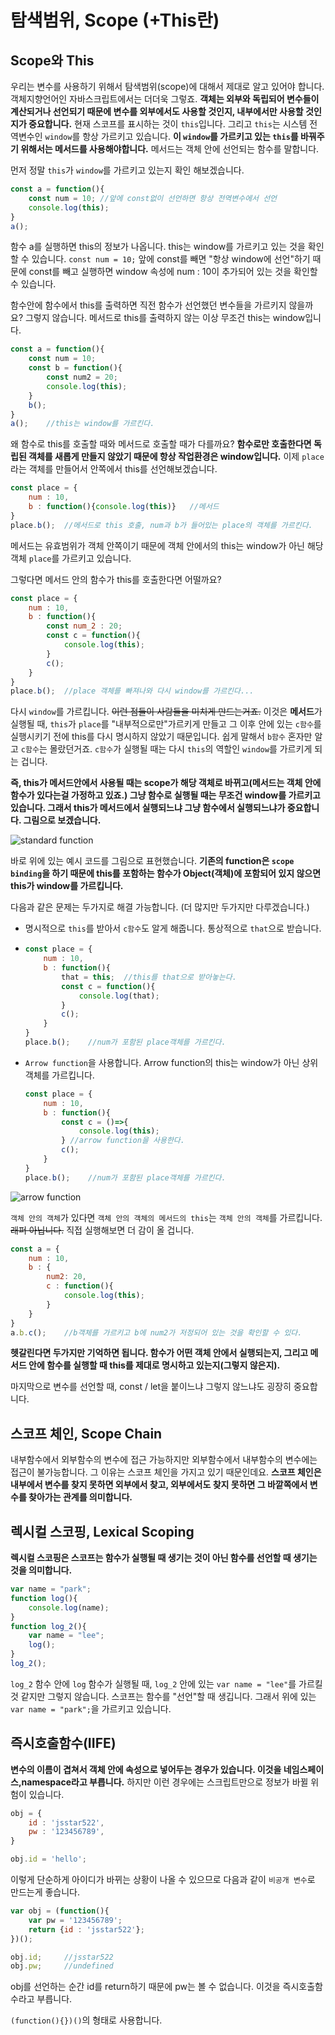 # 탐색범위, Scope (+This란)

## Scope와 This

우리는 변수를 사용하기 위해서 탐색범위(scope)에 대해서 제대로 알고 있어야 합니다. 객체지향언어인 자바스크립트에서는 더더욱 그렇죠. **객체는 외부와 독립되어 변수들이 계산되거나 선언되기 때문에 변수를 외부에서도 사용할 것인지, 내부에서만 사용할 것인지가 중요합니다.** 현재 스코프를 표시하는 것이 `this`입니다. 그리고 `this`는 시스템 전역변수인 `window`를 항상 가르키고 있습니다. **이 `window`를 가르키고 있는 `this`를 바꿔주기 위해서는 메서드를 사용해야합니다.** 메서드는 객체 안에 선언되는 함수를 말합니다. 

먼저 정말 `this`가 `window`를 가르키고 있는지 확인 해보겠습니다.

``` javascript
const a = function(){
    const num = 10;	//앞에 const없이 선언하면 항상 전역변수에서 선언
    console.log(this);
}
a();
```

함수 a를 실행하면 this의 정보가 나옵니다. this는 window를 가르키고 있는 것을 확인할 수 있습니다. `const num = 10;` 앞에 const를 빼면 "항상 window에 선언"하기 때문에 const를 빼고 실행하면 window 속성에 num : 10이 추가되어 있는 것을 확인할 수 있습니다.

함수안에 함수에서 this를 출력하면 직전 함수가 선언했던 변수들을 가르키지 않을까요? 그렇지 않습니다. 메서드로 this를 출력하지 않는 이상 무조건 this는 window입니다.

```javascript
const a = function(){
    const num = 10;
    const b = function(){
        const num2 = 20;
        console.log(this);
    }
    b();
}
a();	//this는 window를 가르킨다.
```

왜 함수로 this를 호출할 때와 메서드로 호출할 때가 다를까요? **함수로만 호출한다면 독립된 객체를 새롭게 만들지 않았기 때문에 항상 작업환경은 window입니다.** 이제 `place`라는 객체를 만들어서 안쪽에서 this를 선언해보겠습니다.

```javascript
const place = {
	num : 10,
    b : function(){console.log(this)}	//메서드
}
place.b();	//메서드로 this 호출, num과 b가 들어있는 place의 객체를 가르킨다.
```

메서드는 유효범위가 객체 안쪽이기 때문에 객체 안에서의 this는 window가 아닌 해당 객체 `place`를 가르키고 있습니다.

그렇다면 메서드 안의 함수가 this를 호출한다면 어떨까요?

```javascript
const place = {
    num : 10,
    b : function(){
        const num_2 : 20;
        const c = function(){
            console.log(this);
        }
        c();
    }
}
place.b();	//place 객체를 빠져나와 다시 window를 가르킨다...
```

다시 `window`를 가르킵니다. ~~이런 점들이 사람들을 미치게 만드는거죠.~~ 이것은 **메서드**가 실행될 때, `this`가 `place`를 "내부적으로만"가르키게 만들고 그 이후 안에 있는 `c함수`를 실행시키기 전에 this를 다시 명시하지 않았기 때문입니다. 쉽게 말해서 `b함수` 혼자만 알고 `c함수`는 몰랐던거죠. `c함수`가 실행될 때는 다시 `this`의 역할인 `window`를 가르키게 되는 겁니다.

**즉, this가 메서드안에서 사용될 때는 scope가 해당 객체로 바뀌고(메서드는 객체 안에 함수가 있다는걸 가정하고 있죠.) 그냥 함수로 실행될 때는 무조건 window를 가르키고 있습니다. 그래서 this가 메서드에서 실행되느냐 그냥 함수에서 실행되느냐가 중요합니다. 그림으로 보겠습니다.**

![standard function](this_01.jpg)

바로 위에 있는 예시 코드를 그림으로 표현했습니다. **기존의 function은 `scope binding`을 하기 때문에 this를 포함하는 함수가 Object(객체)에 포함되어 있지 않으면 this가 window를 가르킵니다.**

다음과 같은 문제는 두가지로 해결 가능합니다. (더 많지만 두가지만 다루겠습니다.)

* 명시적으로 `this`를 받아서 `c함수`도 알게 해줍니다. 통상적으로 `that`으로 받습니다.

* ```javascript
  const place = {
      num : 10,
      b : function(){
          that = this;	//this를 that으로 받아놓는다.
          const c = function(){
              console.log(that);
          }
          c();
      }
  }
  place.b();	//num가 포함된 place객체를 가르킨다.
  ```

* `Arrow function`을 사용합니다. Arrow function의 this는 window가 아닌 상위 객체를 가르킵니다.

  ```javascript
  const place = {
      num : 10,
      b : function(){
          const c = ()=>{
              console.log(this);
          }	//arrow function을 사용한다.
          c();
      }
  }
  place.b();	//num가 포함된 place객체를 가르킨다.
  ```

![arrow function](this_02.jpg)

`객체 안의 객체`가 있다면 `객체 안의 객체의 메서드의 this`는 `객체 안의 객체`를 가르킵니다. ~~래퍼 아닙니다.~~ 직접 실행해보면 더 감이 올 겁니다.

```javascript
const a = {
    num : 10,
    b :	{
        num2: 20,
        c : function(){
            console.log(this);
        }
    }
}
a.b.c();	//b객체를 가르키고 b에 num2가 저정되어 있는 것을 확인할 수 있다.
```

**헷갈린다면 두가지만 기억하면 됩니다. 함수가 어떤 객체 안에서 실행되는지, 그리고 메서드 안에 함수를 실행할 때 this를 제대로 명시하고 있는지(그렇지 않은지).**

마지막으로 변수를 선언할 때, const / let을 붙이느냐 그렇지 않느냐도 굉장히 중요합니다. 



## 스코프 체인, Scope Chain

내부함수에서 외부함수의 변수에 접근 가능하지만 외부함수에서 내부함수의 변수에는 접근이 불가능합니다. 그 이유는 스코프 체인을 가지고 있기 때문인데요. **스코프 체인은 내부에서 변수를 찾지 못하면 외부에서 찾고, 외부에서도 찾지 못하면 그 바깥쪽에서 변수를 찾아가는 관계를 의미합니다.**



## 렉시컬 스코핑, Lexical Scoping

**렉시컬 스코핑은 스코프는 함수가 실행될 때 생기는 것이 아닌 함수를 선언할 때 생기는 것을 의미합니다.** 

```javascript
var name = "park";
function log(){
    console.log(name);
}
function log_2(){
    var name = "lee";
	log();
}
log_2();
```

`log_2` 함수 안에 `log` 함수가 실행될 때, `log_2` 안에 있는 `var name = "lee"`를 가르킬 것 같지만 그렇지 않습니다. 스코프는 함수를 "선언"할 때 생깁니다. 그래서 위에 있는 `var name = "park";`을 가르키고 있습니다.



## 즉시호출함수(IIFE)

**변수의 이름이 겹쳐서 객체 안에 속성으로 넣어두는 경우가 있습니다. 이것을 네임스페이스,namespace라고 부릅니다.** 하지만 이런 경우에는 스크립트만으로 정보가 바뀔 위험이 있습니다. 

```javascript
obj = {
    id : 'jsstar522',
    pw : '123456789',
}

obj.id = 'hello';
```

이렇게 단순하게 아이디가 바뀌는 상황이 나올 수 있으므로 다음과 같이 `비공개 변수`로 만드는게 좋습니다.

```javascript
var obj = (function(){
    var pw = '123456789';
    return {id : 'jsstar522'};
})();

obj.id;		//jsstar522
obj.pw;		//undefined
```

obj를 선언하는 순간 id를 return하기 때문에 pw는 볼 수 없습니다. 이것을 즉시호출함수라고 부릅니다.

`(function(){})()`의 형태로 사용합니다.

